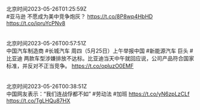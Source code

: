 北京时间2023-05-26T01:25:59Z<br>#亚马逊 不愿成为美中竞争炮灰？
https://t.co/8P8wp4HbHD https://t.co/ipruYcPNv8<br><br><br>北京时间2023-05-26T00:57:51Z<br>中国汽车制造商 #长城汽车 周四（5月25日）上午举报中国 #新能源汽车 巨头 #比亚迪 两款车型涉嫌排放不达标。比亚迪当天中午就回应说，公司产品符合国家标准，并反对不正当竞争。
https://t.co/opluzO0EMF<br><br><br>北京时间2023-05-26T00:38:51Z<br>中国网友表示：“我们连战俘都不如”
#劳动法 #加班 
https://t.co/yN6zpLzCLf https://t.co/TgLHQu87HX<br><br><br>